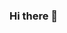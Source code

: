 ### Hi there 👋

<!--

# Welcome to My GitHub Page!

Hello, and welcome to my GitHub page! Here you can find various projects and repositories that I'm working on. Feel free to explore and check out my code.

---

## Featured Projects

- https://github.com/Orland-G/Password-Hashing/blob/main/the_last_Caesar.py - Implemented a hashing algorithm for password security 
- https://github.com/Orland-G/finalCapstone/blob/master/sentiment_analysis.py - Sentiment analysis on Amazon products

---

## About Me

I'm a Science and Math Tutor with a passion for Python programming and Data Anlysis. I am interested in applying my coding knowledge to data and gathering actionable insights. I love collaborating on projects and learning new technologies. Connect with me on [LinkedIn] www.linkedin.com/in/orland-galjani

---

## Contact Me

Feel free to reach out to me via email at o.galani@hotmail.com or through social media. I'm always open to new opportunities and collaborations.


---

<div align="center">
  <img src="https://placekitten.com/200/200" alt="Profile Picture" width="100" height="100">
</div>

<div align="center">
  Made with ⭐️ by Orland Galjani
</div>
